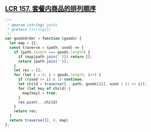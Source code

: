 ## [LCR 157. 套餐内商品的排列顺序](https://leetcode.cn/problems/zi-fu-chuan-de-pai-lie-lcof/description/)

```ts
/**
 * @param {string} goods
 * @return {string[]}
 */
var goodsOrder = function (goods) {
  let map = {};
  const traverse = (path, used) => {
    if (path.length === goods.length) {
      if (map[path.join('')]) return [];
      return [path.join('')];
    }
    let res = [];
    for (let i = 0; i < goods.length; i++) {
      if ((used >> i) & 1) continue;
      let child = traverse([...path, goods[i]], used | (1 << i));
      for (let key of child) {
        map[key] = true;
      }
      res.push(...child)
    }
    return res;
  }
  return traverse([], 0, map)
};
```